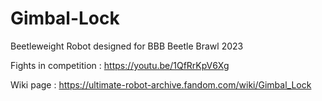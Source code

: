 # Gimbal-Lock
Beetleweight Robot designed for BBB Beetle Brawl 2023

Fights in competition : https://youtu.be/1QfRrKpV6Xg

Wiki page : https://ultimate-robot-archive.fandom.com/wiki/Gimbal_Lock
